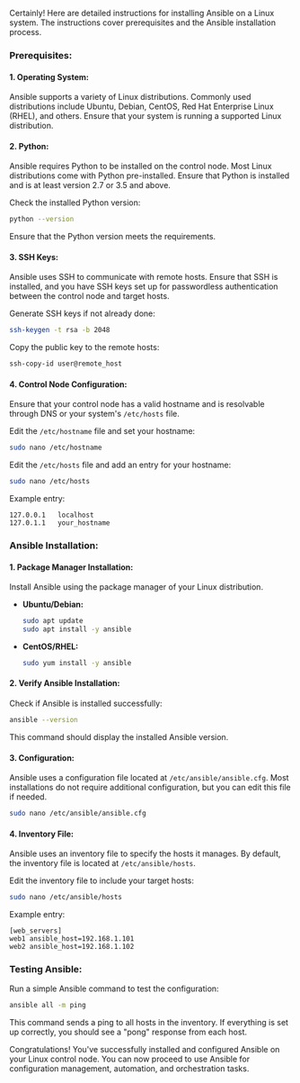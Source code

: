 Certainly! Here are detailed instructions for installing Ansible on a Linux system. The instructions cover prerequisites and the Ansible installation process.

### Prerequisites:

#### 1. Operating System:

Ansible supports a variety of Linux distributions. Commonly used distributions include Ubuntu, Debian, CentOS, Red Hat Enterprise Linux (RHEL), and others. Ensure that your system is running a supported Linux distribution.

#### 2. Python:

Ansible requires Python to be installed on the control node. Most Linux distributions come with Python pre-installed. Ensure that Python is installed and is at least version 2.7 or 3.5 and above.

Check the installed Python version:

```bash
python --version
```

Ensure that the Python version meets the requirements.

#### 3. SSH Keys:

Ansible uses SSH to communicate with remote hosts. Ensure that SSH is installed, and you have SSH keys set up for passwordless authentication between the control node and target hosts.

Generate SSH keys if not already done:

```bash
ssh-keygen -t rsa -b 2048
```

Copy the public key to the remote hosts:

```bash
ssh-copy-id user@remote_host
```

#### 4. Control Node Configuration:

Ensure that your control node has a valid hostname and is resolvable through DNS or your system's `/etc/hosts` file.

Edit the `/etc/hostname` file and set your hostname:

```bash
sudo nano /etc/hostname
```

Edit the `/etc/hosts` file and add an entry for your hostname:

```bash
sudo nano /etc/hosts
```

Example entry:

```plaintext
127.0.0.1   localhost
127.0.1.1   your_hostname
```

### Ansible Installation:

#### 1. Package Manager Installation:

Install Ansible using the package manager of your Linux distribution.

- **Ubuntu/Debian:**

  ```bash
  sudo apt update
  sudo apt install -y ansible
  ```

- **CentOS/RHEL:**

  ```bash
  sudo yum install -y ansible
  ```

#### 2. Verify Ansible Installation:

Check if Ansible is installed successfully:

```bash
ansible --version
```

This command should display the installed Ansible version.

#### 3. Configuration:

Ansible uses a configuration file located at `/etc/ansible/ansible.cfg`. Most installations do not require additional configuration, but you can edit this file if needed.

```bash
sudo nano /etc/ansible/ansible.cfg
```

#### 4. Inventory File:

Ansible uses an inventory file to specify the hosts it manages. By default, the inventory file is located at `/etc/ansible/hosts`.

Edit the inventory file to include your target hosts:

```bash
sudo nano /etc/ansible/hosts
```

Example entry:

```plaintext
[web_servers]
web1 ansible_host=192.168.1.101
web2 ansible_host=192.168.1.102
```

### Testing Ansible:

Run a simple Ansible command to test the configuration:

```bash
ansible all -m ping
```

This command sends a ping to all hosts in the inventory. If everything is set up correctly, you should see a "pong" response from each host.

Congratulations! You've successfully installed and configured Ansible on your Linux control node. You can now proceed to use Ansible for configuration management, automation, and orchestration tasks.
